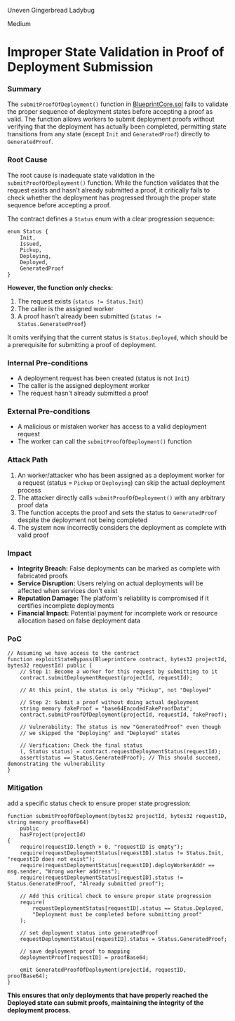 Uneven Gingerbread Ladybug

Medium

# Improper State Validation in Proof of Deployment Submission

### Summary

The `submitProofOfDeployment()` function in [BlueprintCore.sol](https://github.com/sherlock-audit/2025-03-crestal-network/blob/main/crestal-omni-contracts/src/BlueprintCore.sol#L584) fails to validate the proper sequence of deployment states before accepting a proof as valid. The function allows workers to submit deployment proofs without verifying that the deployment has actually been completed, permitting state transitions from any state (except `Init` and `GeneratedProof`) directly to `GeneratedProof`.

### Root Cause

The root cause is inadequate state validation in the `submitProofOfDeployment()` function. While the function validates that the request exists and hasn't already submitted a proof, it critically fails to check whether the deployment has progressed through the proper state sequence before accepting a proof.

The contract defines a `Status` enum with a clear progression sequence:
```solidity
enum Status {
    Init,
    Issued,
    Pickup,
    Deploying,
    Deployed,
    GeneratedProof
}
```

**However, the function only checks:**

1. The request exists (`status != Status.Init`)
2. The caller is the assigned worker
3. A proof hasn't already been submitted (`status != Status.GeneratedProof`)

It omits verifying that the current status is `Status.Deployed`, which should be a prerequisite for submitting a proof of deployment.

### Internal Pre-conditions

- A deployment request has been created (status is not `Init`)
- The caller is the assigned deployment worker
- The request hasn't already submitted a proof

### External Pre-conditions

- A malicious or mistaken worker has access to a valid deployment request
- The worker can call the `submitProofOfDeployment()` function

### Attack Path

1. An worker/attacker who has been assigned as a deployment worker for a request (status = `Pickup` or `Deploying`) can skip the actual deployment process
2. The attacker directly calls `submitProofOfDeployment()` with any arbitrary proof data
3. The function accepts the proof and sets the status to `GeneratedProof` despite the deployment not being completed
4. The system now incorrectly considers the deployment as complete with valid proof

### Impact

- **Integrity Breach:** False deployments can be marked as complete with fabricated proofs
- **Service Disruption:** Users relying on actual deployments will be affected when services don't exist
- **Reputation Damage:** The platform's reliability is compromised if it certifies incomplete deployments
- **Financial Impact:** Potential payment for incomplete work or resource allocation based on false deployment data

### PoC

```solidity
// Assuming we have access to the contract
function exploitStateBypass(BlueprintCore contract, bytes32 projectId, bytes32 requestId) public {
    // Step 1: Become a worker for this request by submitting to it
    contract.submitDeploymentRequest(projectId, requestId);
    
    // At this point, the status is only "Pickup", not "Deployed"
    
    // Step 2: Submit a proof without doing actual deployment
    string memory fakeProof = "base64EncodedFakeProofData";
    contract.submitProofOfDeployment(projectId, requestId, fakeProof);
    
    // Vulnerability: The status is now "GeneratedProof" even though
    // we skipped the "Deploying" and "Deployed" states
    
    // Verification: Check the final status
    (, Status status) = contract.requestDeploymentStatus(requestId);
    assert(status == Status.GeneratedProof); // This should succeed, demonstrating the vulnerability
}
```

### Mitigation

add a specific status check to ensure proper state progression:
```solidity
function submitProofOfDeployment(bytes32 projectId, bytes32 requestID, string memory proofBase64)
    public
    hasProject(projectId)
{
    require(requestID.length > 0, "requestID is empty");
    require(requestDeploymentStatus[requestID].status != Status.Init, "requestID does not exist");
    require(requestDeploymentStatus[requestID].deployWorkerAddr == msg.sender, "Wrong worker address");
    require(requestDeploymentStatus[requestID].status != Status.GeneratedProof, "Already submitted proof");
    
    // Add this critical check to ensure proper state progression
    require(
        requestDeploymentStatus[requestID].status == Status.Deployed,
        "Deployment must be completed before submitting proof"
    );

    // set deployment status into generatedProof
    requestDeploymentStatus[requestID].status = Status.GeneratedProof;

    // save deployment proof to mapping
    deploymentProof[requestID] = proofBase64;

    emit GeneratedProofOfDeployment(projectId, requestID, proofBase64);
}
```

**This ensures that only deployments that have properly reached the Deployed state can submit proofs, maintaining the integrity of the deployment process.**
